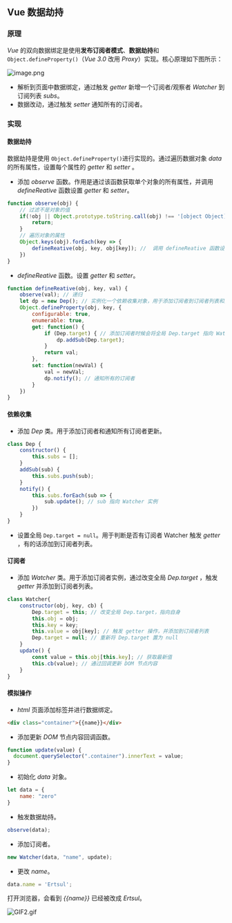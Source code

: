 ## Vue 数据劫持

### 原理

 *Vue* 的双向数据绑定是使用**发布订阅者模式**、**数据劫持**和`Object.defineProperty()`（*Vue 3.0* 改用 *Proxy*）实现。核心原理如下图所示：

![image.png](https://upload-images.jianshu.io/upload_images/659084-587c891bf6c3f81e.png?imageMogr2/auto-orient/strip%7CimageView2/2/w/1240)

- 解析到页面中数据绑定，通过触发 *getter* 新增一个订阅者/观察者 *Watcher* 到订阅列表 *subs*。
- 数据改动，通过触发 *setter* 通知所有的订阅者。 

### 实现

#### 数据劫持

数据劫持是使用 `Object.defineProperty()`进行实现的。通过遍历数据对象 *data* 的所有属性，设置每个属性的 *getter* 和 *setter* 。

- 添加 *observe* 函数。作用是通过该函数获取单个对象的所有属性，并调用 *defineReative* 函数设置 *getter* 和 *setter*。

```javascript
function observe(obj) {
    // 过滤不是对象的值
    if(!obj || Object.prototype.toString.call(obj) !== '[object Object]') {
    	return;   
    }
    // 遍历对象的属性
    Object.keys(obj).forEach(key => {
        defineReative(obj, key, obj[key]); //  调用 defineReative 函数设置 getter 和 setter
    })
}
```

- *defineReative* 函数。设置  *getter* 和 *setter*。

```javascript
function defineReative(obj, key, val) {
    observe(val); // 递归
    let dp = new Dep(); // 实例化一个依赖收集对象，用于添加订阅者到订阅者列表和通知订阅者更新
    Object.defineProperty(obj, key, {
        configurable: true,
        enumerable: true,
        get: function() {
            if (Dep.target) { // 添加订阅者时候会将全局 Dep.target 指向 Watcher 自己，会触发 getter
                dp.addSub(Dep.target);
            }
            return val;
        },
        set: function(newVal) {
            val = newVal;
            dp.notify(); // 通知所有的订阅者
        }
    })
}
```

#### 依赖收集

- 添加 *Dep* 类。用于添加订阅者和通知所有订阅者更新。

```javascript
class Dep {
    constructor() {
        this.subs = [];
    }
    addSub(sub) {
        this.subs.push(sub);
    }
    notify() {
        this.subs.forEach(sub => {
            sub.update(); // sub 指向 Watcher 实例
        })
    }
}
```

- 设置全局 `Dep.target = null`。用于判断是否有订阅者 Watcher 触发 *getter* ，有的话添加到订阅者列表。

#### 订阅者

- 添加 *Watcher* 类。用于添加订阅者实例，通过改变全局 *Dep.target* ，触发 *getter* 并添加到订阅者列表。  

```javascript
class Watcher{
    constructor(obj, key, cb) {
        Dep.target = this; // 改变全局 Dep.target，指向自身
        this.obj = obj;
        this.key = key;
        this.value = obj[key]; // 触发 getter 操作，并添加到订阅者列表
        Dep.target = null; // 重新将 Dep.target 置为 null
    }
    update() {
        const value = this.obj[this.key]; // 获取最新值
        this.cb(value); // 通过回调更新 DOM 节点内容
    }
}
```

#### 模拟操作

- *html* 页面添加标签并进行数据绑定。

```html
<div class="container">{{name}}</div>
```

- 添加更新 *DOM* 节点内容回调函数。

```javascript
function update(value) {
  document.querySelector(".container").innerText = value;
}
```

- 初始化 *data* 对象。

```javascript
let data = {
	name: "zero"
}
```

- 触发数据劫持。

```javascript
observe(data);
```

- 添加订阅者。

```javascript
new Watcher(data, "name", update);
```

- 更改 *name*。

```javascript
data.name = 'Ertsul';
```

打开浏览器，会看到 *{{name}}* 已经被改成 *Ertsul*。

![GIF2.gif](https://upload-images.jianshu.io/upload_images/659084-1c971d01c5af3b86.gif?imageMogr2/auto-orient/strip)

































